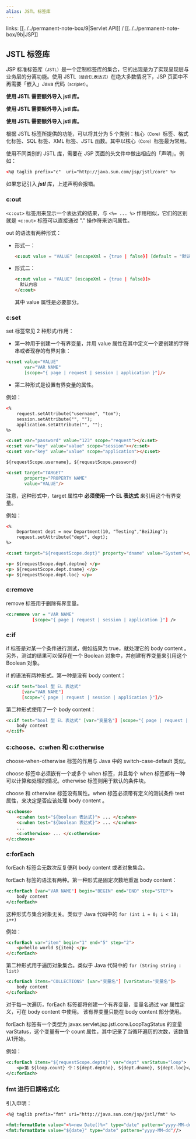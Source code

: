```yaml
---
alias: JSTL 标签库
---
```


links:  [[../../permanent-note-box/9|Servlet API]] / [[../../permanent-note-box/9b|JSP]]

## JSTL 标签库

JSP 标准标签库<small>（JSTL）</small>是一个定制标签库的集合，它的出现是为了实现呈现层与业务层的分离功能。使用 JSTL<small>（结合EL表达式）</small>在绝大多数情况下，JSP 页面中不再需要「嵌入」Java 代码<small>（scriplet）</small>。

**使用 JSTL 需要额外导入 jstl 库。**

**使用 JSTL 需要额外导入 jstl 库。**

**使用 JSTL 需要额外导入 jstl 库。**

根据 JSTL 标签所提供的功能，可以将其分为 5 个类别：核心<small>（Core）</small>标签、格式化标签、SQL 标签、XML 标签、JSTL 函数。其中以核心<small>（Core）</small>标签最为常用。

使用不同类别的 JSTL 库，需要在 JSP 页面的头文件中做出相应的「声明」。例如：

``` html
<%@ taglib prefix="c"  uri="http://java.sun.com/jsp/jstl/core" %>
```

如果忘记引入 ***jstl*** 库，上述声明会报错。

### c:out

`<c:out>` 标签用来显示一个表达式的结果，与 `<%= ... %>` 作用相似，它们的区别就是 `<c:out>` 标签可以直接通过 "." 操作符来访问属性。

out 的语法有两种形式：

- 形式一：

  ``` html
  <c:out value = "VALUE" [escapeXml = {true | false}] [default = "默认值"] />
  ```

- 形式二：

  ``` html
  <c:out value = "VALUE" [escapeXml = {true | false}]>
    默认内容
  </c:out>
  ```

  其中 value 属性是必要部分。

### c:set

set 标签常见 2 种形式/作用：

- 第一种用于创建一个有界变量，并用 value 属性在其中定义一个要创建的字符串或者现存的有界对象：

``` html
<c:set value="VALUE"
       var="VAR NAME"
       [scope="{ page | request | session | application }"]/>
```

- 第二种形式是设置有界变量的属性。

例如：

``` html
<%
    request.setAttribute("username", "tom");
    session.setAttribute("", "");
    application.setAttribute("", "");
%>

<c:set var="password" value="123" scope="request"></c:set>
<c:set var="key" value="value" scope="session"></c:set>
<c:set var="key" value="value" scope="application"></c:set>

${requestScope.username}, ${requestScope.password}
```

``` html
<c:set target="TARGET"
       property="PROPERTY NAME"
       value="VALUE"/>
```

注意，这种形式中，target 属性中 **必须使用一个 EL 表达式** 来引用这个有界变量。

例如：

``` html
<%
    Department dept = new Department(10, "Testing","BeiJing");
    request.setAttribute("dept", dept);
%>

<c:set target="${requestScope.dept}" property="dname" value="System"></c:set>

<p> ${requestScope.dept.deptno} </p>
<p> ${requestScope.dept.dname} </p>
<p> ${requestScope.dept.loc} </p>
```

### c:remove

remove 标签用于删除有界变量。

```xml
<c:remove var = "VAR NAME"
          [scope="{ page | request | session | application }"] />
```

### c:if

if 标签是对某一个条件进行测试，假如结果为 true，就处理它的 body content 。另外，测试的结果可以保存在一个 Boolean 对象中，并创建有界变量来引用这个 Boolean 对象。

if 的语法有两种形式。第一种是没有 body content：

```xml
<c:if test="bool 型 EL 表达式"
      [var="VAR NAME"]
      [scope="{ page | request | session | application }"]/>
```

第二种形式使用了一个 body content：

``` html
<c:if test="bool 型 EL 表达式" [var="变量名"] [scope="{ page | request | session | applicationi }"]>
    body content
</c:if>
```

### c:choose、c:when 和 c:otherwise

choose-when-otherwise 标签的作用与 Java 中的 switch-case-default 类似。

choose 标签中必须嵌有一个或多个 when 标签，并且每个 when 标签都有一种可以计算和处理的情况。otherwise 标签则用于默认的条件块。

choose 和 otherwise 标签没有属性。when 标签必须带有定义的测试条件 test 属性，来决定是否应该处理 body content 。

``` html
<c:choose>
    <c:when test="${boolean 表达式}"> ... </c:when>
    <c:when test="${boolean 表达式}"> ... </c:when>
    ...
    <c:otherwise> ... </c:otherwise>
</c:choose>
```

### c:forEach

forEach 标签会无数次反复便利 body content 或者对象集合。

forEach 标签的语法有两种。第一种形式是固定次数地重返 body content：

```xml
<c:forEach [var="VAR NAME"] begin="BEGIN" end="END" step="STEP">
    body content
</c:forEach>
```

这种形式与集合对象无关。类似于 Java 代码中的 `for (int i = 0; i < 10; i++)`

例如：

``` html
<c:forEach var="item" begin="1" end="5" step="2">
    <p>hello world ${item} </p>
</c:forEach>
```

第二种形式用于遍历对象集合。类似于 Java 代码中的 `for (String string : list)`

``` html
<c:forEach items="COLLECTIONS" [var="变量名"] [varStatus="变量名"]>
    body content
</c:forEach>
```

对于每一次遍历，forEach 标签都将创建一个有界变量，变量名通过 var 属性定义，可在 body content 中使用。 该有界变量只能在 body content 部分使用。

forEach 标签有一个类型为 javax.servlet.jsp.jstl.core.LoopTagStatus 的变量 varStatus，这个变量有一个 count 属性，其中记录了当循环遍历的次数，该数值从1开始。

例如：

```xml
<c:forEach items="${requestScope.depts}" var="dept" varStatus="loop">
    <p>第 ${loop.count} 个：${dept.deptno}, ${dept.dname}, ${dept.loc}</p>
</c:forEach>
```

### fmt 进行日期格式化

引入申明：

``` html
<%@ taglib prefix="fmt" uri="http://java.sun.com/jsp/jstl/fmt" %>
```

```xml
<fmt:formatDate value="<%=new Date()%>" type="date" pattern="yyyy-MM-dd"%/>
<fmt:formatDate value="${date}" type="date" pattern="yyyy-MM-dd"//>
```
